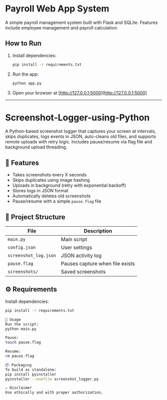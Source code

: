 # Payroll Web App System

A simple payroll management system built with Flask and SQLite. Features include employee management and payroll calculation.

## How to Run

1. Install dependencies:
   ```bash
   pip install -r requirements.txt
   ```
2. Run the app:
   ```bash
   python app.py
   ```
3. Open your browser at [http://127.0.0.1:5000](http://127.0.0.1:5000)

---

# Screenshot-Logger-using-Python
A Python-based screenshot logger that captures your screen at intervals, skips duplicates, logs events in JSON, auto-cleans old files, and supports remote uploads with retry logic. Includes pause/resume via flag file and background upload threading.

## 🚀 Features
- Takes screenshots every X seconds
- Skips duplicates using image hashing
- Uploads in background (retry with exponential backoff)
- Stores logs in JSON format
- Automatically deletes old screenshots
- Pause/resume with a simple `pause.flag` file

## 📁 Project Structure

| File | Description |
|------|-------------|
| `main.py` | Main script |
| `config.json` | User settings |
| `screenshot_log.json` | JSON activity log |
| `pause.flag` | Pauses capture when file exists |
| `screenshots/` | Saved screenshots |

## ⚙️ Requirements

Install dependencies:
```bash
pip install -r requirements.txt

🧪 Usage
Run the script:
python main.py

Pause:
touch pause.flag

Resume:
rm pause.flag

📦 Packaging
To build as standalone:
pip install pyinstaller
pyinstaller --onefile screenshot_logger.py

⚠️ Disclaimer
Use ethically and with proper authorization.

